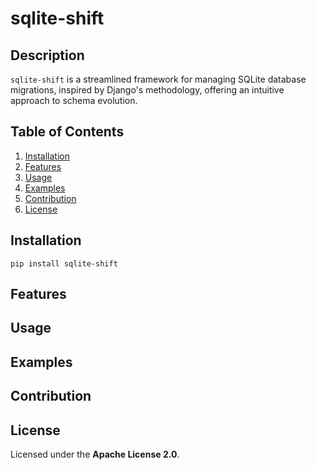 # sqlite-shift

## Description
`sqlite-shift` is a streamlined framework for managing SQLite database migrations, inspired by Django's methodology, offering an intuitive approach to schema evolution.

## Table of Contents
1. [Installation](#Installation)
2. [Features](#Features)
3. [Usage](#Usage)
4. [Examples](#Examples)
5. [Contribution](#Contribution)
6. [License](#License)

## Installation
```
pip install sqlite-shift
```
## Features
## Usage
## Examples
## Contribution
## License
Licensed under the **Apache License 2.0**.

